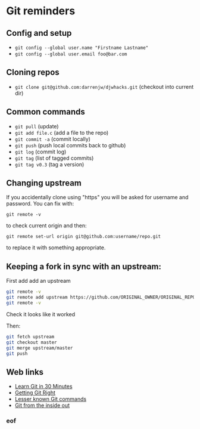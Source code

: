 # Git reminders

## Config and setup

* `git config --global user.name "Firstname Lastname"`
* `git config --global user.email foo@bar.com`

## Cloning repos

* `git clone git@github.com:darrenjw/djwhacks.git`   (checkout into current dir)

## Common commands

* `git pull`       (update)
* `git add file.c` (add a file to the repo)
* `git commit -a`  (commit locally)
* `git push`       (push local commits back to github)
* `git log`        (commit log)
* `git tag`        (list of tagged commits)
* `git tag v0.3`   (tag a version)

## Changing upstream

If you accidentally clone using "https" you will be asked for username and password. You can fix with:

`git remote -v`

to check current origin and then:

`git remote set-url origin git@github.com:username/repo.git`

to replace it with something appropriate.


## Keeping a fork in sync with an upstream:

First add add an upstream

```bash
git remote -v
git remote add upstream https://github.com/ORIGINAL_OWNER/ORIGINAL_REPOSITORY.git
git remote -v
```

Check it looks like it worked

Then:

```bash
git fetch upstream
git checkout master
git merge upstream/master
git push
```

## Web links

* [Learn Git in 30 Minutes](http://tutorialzine.com/2016/06/learn-git-in-30-minutes/)
* [Getting Git Right](https://www.atlassian.com/git/)
* [Lesser known Git commands](https://hackernoon.com/lesser-known-git-commands-151a1918a60)
* [Git from the inside out](https://codewords.recurse.com/issues/two/git-from-the-inside-out)

### eof



